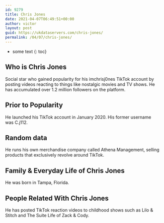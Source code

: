 ```yaml
---
id: 9279
title: Chris Jones
date: 2021-04-07T06:49:51+00:00
author: victor
layout: post
guid: https://ukdataservers.com/chris-jones/
permalink: /04/07/chris-jones/
---
```


* some text
{: toc}


## Who is Chris Jones



Social star who gained popularity for his imchrisj0nes TikTok account by posting videos reacting to things like nostalgic movies and TV shows. He has accumulated over 1.2 million followers on the platform. 

                
                
                
## Prior to Popularity



He launched his TikTok account in January 2020. His former username was C.j112. 

                
                
                
## Random data



He runs his own merchandise company called Athena Management, selling products that exclusively revolve around TikTok. 

                
                
                
## Family & Everyday Life of Chris Jones



He was born in Tampa, Florida. 

                
                
                
## People Related With Chris Jones



He has posted TikTok reaction videos to childhood shows such as Lilo & Stitch and The Suite Life of Zack & Cody. 

                
              
            
          
          
          